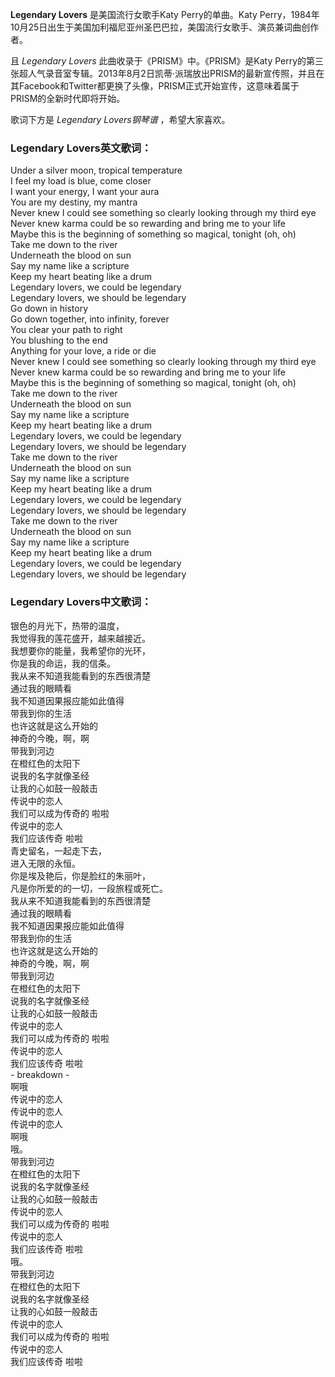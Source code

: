 

**Legendary Lovers** 是美国流行女歌手Katy Perry的单曲。Katy
Perry，1984年10月25日出生于美国加利福尼亚州圣巴巴拉，美国流行女歌手、演员兼词曲创作者。

  
且 _Legendary Lovers_ 此曲收录于《PRISM》中。《PRISM》是Katy
Perry的第三张超人气录音室专辑。2013年8月2日凯蒂·派瑞放出PRISM的最新宣传照，并且在其Facebook和Twitter都更换了头像，PRISM正式开始宣传，这意味着属于PRISM的全新时代即将开始。

  
歌词下方是 _Legendary Lovers钢琴谱_ ，希望大家喜欢。

### Legendary Lovers英文歌词：

Under a silver moon, tropical temperature  
I feel my load is blue, come closer  
I want your energy, I want your aura  
You are my destiny, my mantra  
Never knew I could see something so clearly looking through my third eye  
Never knew karma could be so rewarding and bring me to your life  
Maybe this is the beginning of something so magical, tonight (oh, oh)  
Take me down to the river  
Underneath the blood on sun  
Say my name like a scripture  
Keep my heart beating like a drum  
Legendary lovers, we could be legendary  
Legendary lovers, we should be legendary  
Go down in history  
Go down together, into infinity, forever  
You clear your path to right  
You blushing to the end  
Anything for your love, a ride or die  
Never knew I could see something so clearly looking through my third eye  
Never knew karma could be so rewarding and bring me to your life  
Maybe this is the beginning of something so magical, tonight (oh, oh)  
Take me down to the river  
Underneath the blood on sun  
Say my name like a scripture  
Keep my heart beating like a drum  
Legendary lovers, we could be legendary  
Legendary lovers, we should be legendary  
Take me down to the river  
Underneath the blood on sun  
Say my name like a scripture  
Keep my heart beating like a drum  
Legendary lovers, we could be legendary  
Legendary lovers, we should be legendary  
Take me down to the river  
Underneath the blood on sun  
Say my name like a scripture  
Keep my heart beating like a drum  
Legendary lovers, we could be legendary  
Legendary lovers, we should be legendary

### Legendary Lovers中文歌词：

银色的月光下，热带的温度，  
我觉得我的莲花盛开，越来越接近。  
我想要你的能量，我希望你的光环，  
你是我的命运，我的信条。  
我从来不知道我能看到的东西很清楚  
通过我的眼睛看  
我不知道因果报应能如此值得  
带我到你的生活  
也许这就是这么开始的  
神奇的今晚，啊，啊  
带我到河边  
在橙红色的太阳下  
说我的名字就像圣经  
让我的心如鼓一般敲击  
传说中的恋人  
我们可以成为传奇的 啦啦  
传说中的恋人  
我们应该传奇 啦啦  
青史留名，一起走下去，  
进入无限的永恒。  
你是埃及艳后，你是脸红的朱丽叶，  
凡是你所爱的的一切，一段旅程或死亡。  
我从来不知道我能看到的东西很清楚  
通过我的眼睛看  
我不知道因果报应能如此值得  
带我到你的生活  
也许这就是这么开始的  
神奇的今晚，啊，啊  
带我到河边  
在橙红色的太阳下  
说我的名字就像圣经  
让我的心如鼓一般敲击  
传说中的恋人  
我们可以成为传奇的 啦啦  
传说中的恋人  
我们应该传奇 啦啦  
\- breakdown -  
啊哦  
传说中的恋人  
传说中的恋人  
传说中的恋人  
啊哦  
哦。  
带我到河边  
在橙红色的太阳下  
说我的名字就像圣经  
让我的心如鼓一般敲击  
传说中的恋人  
我们可以成为传奇的 啦啦  
传说中的恋人  
我们应该传奇 啦啦  
哦。  
带我到河边  
在橙红色的太阳下  
说我的名字就像圣经  
让我的心如鼓一般敲击  
传说中的恋人  
我们可以成为传奇的 啦啦  
传说中的恋人  
我们应该传奇 啦啦

